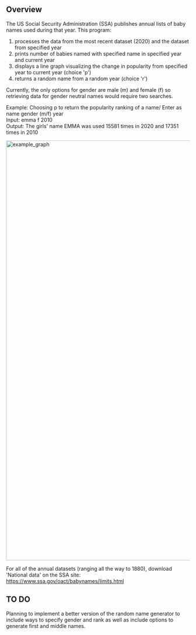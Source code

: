 ## Overview
The US Social Security Administration (SSA) publishes annual lists of baby names used during that year. This program:
1. processes the data from the most recent dataset (2020) and the dataset from specified year
2. prints number of babies named with specified name in specified year and current year
3. displays a line graph visualizing the change in popularity from specified year to current year (choice 'p')
4. returns a random name from a random year (choice 'r')

Currently, the only options for gender are male (m) and female (f) so retrieving data for gender neutral names would require two searches.

Example: Choosing p to return the popularity ranking of a name/
Enter as name gender (m/f) year\
Input: emma f 2010\
Output: The girls' name EMMA was used 15581 times in 2020 and 17351 times in 2010

<img width="1149" alt="example_graph" src="https://user-images.githubusercontent.com/55768135/123728282-027b6280-d861-11eb-8a3b-0a50c28ecad2.png">


For all of the annual datasets (ranging all the way to 1880), download 'National data' on the SSA site:  https://www.ssa.gov/oact/babynames/limits.html

## TO DO
Planning to implement a better version of the random name generator to include ways to specify gender and rank as well as include options to generate first and middle names.
